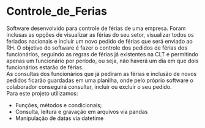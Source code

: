 # Controle_de_Ferias

Software desenvolvido para controle de férias de uma empresa.
Foram inclusas as opções de visualizar as férias do seu setor, visualizar todos os feriados nacionais e incluir um novo pedido de férias que será enviado ao RH.
O objetivo do software é fazer o controle dos pedidos de férias dos funcionários, seguindo as regras de férias já existentes na CLT e permitindo apenas um funcionário por período, ou seja, não haverá um dia em que dois funcionários estarão de férias.
<br>
As consultas dos funcionários que já pediram as férias e inclusão de novos pedidos ficarão guardadas em uma planilha, onde pelo próprio software o colaborador conseguirá consultar, incluir ou excluir o seu pedido.
<br>
Para este projeto utilizamos:
<br>
 - Funções, métodos e condicionais;
 - Consulta, leitura e gravação em arquivos via pandas
 - Manipulação de datas via datetime
